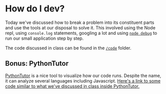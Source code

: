 # How do I dev?

Today we've discussed how to break a problem into its constituent parts and use the tools at our disposal to solve it.
This involved using the Node repl, using `console.log` statements, googling a lot and using [`node debug`](https://nodejs.org/api/debugger.html) to run our small application step by step.

The code discussed in class can be found in the [`/code`](code) folder.

## Bonus: PythonTutor

[PythonTutor](http://pythontutor.com) is a nice tool to visualize how our code runs. Despite the name, it can analyze several languages including Javascript.
<a href="http://pythontutor.com/visualize.html#code=function%20convert_values(values%29%20%7B%0A%20%20var%20numbers%20%3D%20%5B%5D%3B%0A%0A%20%20for(var%20value%20of%20values%29%20%7B%0A%20%20%20%20var%20number%20%3D%20Number(value%29%0A%20%20%20%20if%20(!isNaN(number%29%29%20%7B%0A%20%20%20%20%20%20numbers.push(number%29%0A%20%20%20%20%7D%0A%20%20%7D%0A%20%20return%20numbers%3B%0A%7D%0A%0A%0Afunction%20sum(values%29%20%7B%0A%20%20var%20total%20%3D%200%3B%0A%20%20var%20numbers%20%3D%20convert_values(values%29%3B%0A%0A%20%20for(var%20number%20of%20numbers%29%20%7B%0A%20%20%20%20total%20%2B%3D%20number%3B%0A%20%20%7D%0A%0A%20%20return%20total%3B%0A%7D%0A%0A%0Avar%20args%20%3D%20%5B5,%20%22banana%22,%205,%20%22apple%22,%2010%5D%3B%0Aconsole.log(%60The%20sum%20of%20the%20numbers%20is%20%24%7Bsum(args%29%7D.%60%29&cumulative=false&curInstr=0&heapPrimitives=false&mode=display&origin=opt-frontend.js&py=js&rawInputLstJSON=%5B%5D&textReferences=false">Here's a link to some code similar to what we've discussed in class inside PythonTutor.</a>
